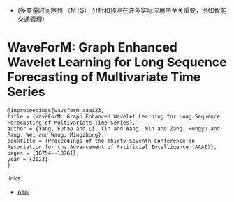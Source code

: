 - (多变量时间序列 （MTS） 分析和预测在许多实际应用中至关重要，例如智能交通管理)
# WaveForM: Graph Enhanced Wavelet Learning for Long Sequence Forecasting of Multivariate Time Series

```
@inproceedings{waveform_aaai23,
title = {WaveForM: Graph Enhanced Wavelet Learning for Long Sequence Forecasting of Multivariate Time Series},
author = {Yang, Fuhao and Li, Xin and Wang, Min and Zang, Hongyu and Pang, Wei and Wang, Mingzhong},
booktitle = {Proceedings of the Thirty-Seventh Conference on Association for the Advancement of Artificial Intelligence (AAAI)},
pages = {10754--10761},
year = {2023}
}
```

links
- [aaai](https://ojs.aaai.org/index.php/AAAI/article/view/26276)
